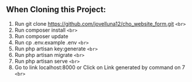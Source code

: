 ## When Cloning this Project:

1. Run git clone https://github.com/jovelluna12/cho_website_form.git `<br>`
2. Run composer install `<br>`
3. Run composer update
4. Run cp .env.example .env `<br>`
5. Run php artisan key:generate `<br>`
6. Run php artisan migrate `<br>`
7. Run php artisan serve `<br>`
8. Go to link localhost:8000 or Click on Link generated by command on 7 `<br>`
